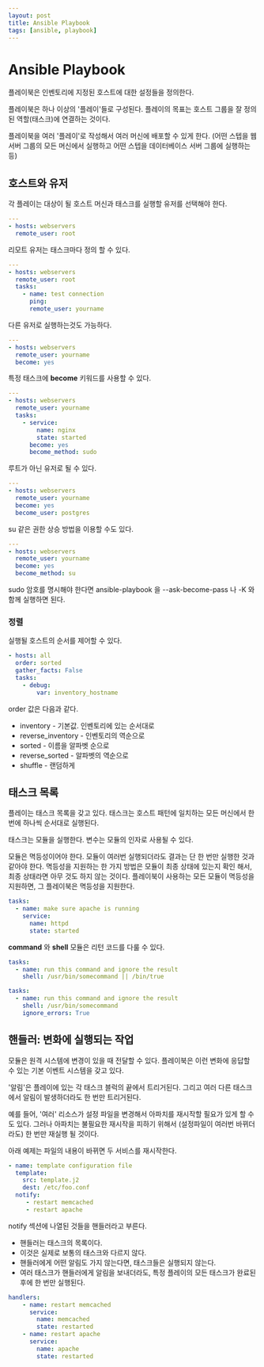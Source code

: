 ```yaml
---
layout: post
title: Ansible Playbook
tags: [ansible, playbook]
---
```

# Ansible Playbook

플레이북은 인벤토리에 지정된 호스트에 대한 설정들을 정의한다.

플레이북은 하나 이상의 '플레이'들로 구성된다. 플레이의 목표는 호스트 그룹을 잘 정의된 역할(태스크)에 연결하는 것이다.

플레이북을 여러 '플레이'로 작성해서 여러 머신에 배포할 수 있게 한다. (어떤 스텝을 웹서버 그룹의 모든 머신에서 실행하고 어떤 스텝을 데이터베이스 서버 그룹에 실행하는 등)

## 호스트와 유저

각 플레이는 대상이 될 호스트 머신과 태스크를 실행할 유저를 선택해야 한다.

```yaml
---
- hosts: webservers
  remote_user: root
```

리모트 유저는 태스크마다 정의 할 수 있다.

```yaml
---
- hosts: webservers
  remote_user: root
  tasks:
    - name: test connection
      ping:
      remote_user: yourname
```

다른 유저로 실행하는것도 가능하다.

```yaml
---
- hosts: webservers
  remote_user: yourname
  become: yes
```

특정 태스크에 **become** 키워드를 사용할 수 있다.

```yaml
---
- hosts: webservers
  remote_user: yourname
  tasks:
    - service:
        name: nginx
        state: started
      become: yes
      become_method: sudo
```

루트가 아닌 유저로 될 수 있다.

```yaml
---
- hosts: webservers
  remote_user: yourname
  become: yes
  become_user: postgres
```

su 같은 권한 상승 방법을 이용할 수도 있다.

```yaml
---
- hosts: webservers
  remote_user: yourname
  become: yes
  become_method: su
```

sudo 암호를 명시해야 한다면 ansible-playbook 을 --ask-become-pass 나 -K 와 함께 실행하면 된다.

### 정렬

실행될 호스트의 순서를 제어할 수 있다.

```yaml
- hosts: all
  order: sorted
  gather_facts: False
  tasks:
    - debug:
        var: inventory_hostname
```

order 값은 다음과 같다.

* inventory - 기본값. 인벤토리에 있는 순서대로
* reverse_inventory - 인벤토리의 역순으로
* sorted - 이름을 알파벳 순으로
* reverse_sorted - 알파벳의 역순으로
* shuffle - 랜덤하게

## 태스크 목록

플레이는 태스크 목록을 갖고 있다.  태스크는 호스트 패턴에 일치하는 모든 머신에서 한 번에 하나씩 순서대로 실행된다.

태스크는 모듈을 실행한다. 변수는 모듈의 인자로 사용될 수 있다.

모듈은 멱등성이어야 한다. 모듈이 여러번 실행되더라도 결과는 단 한 번만 실행한 것과 같아야 한다. 멱등성을 지원하는 한 가지 방법은 모듈이 최종 상태에 있는지 확인 해서, 최종 상태라면 아무 것도 하지 않는 것이다. 플레이북이 사용하는 모든 모듈이 멱등성을 지원하면, 그 플레이북은 멱등성을 지원한다.

```yaml
tasks:
  - name: make sure apache is running
    service:
      name: httpd
      state: started
```

**command** 와 **shell** 모듈은 리턴 코드를 다룰 수 있다.

```yaml
tasks:
  - name: run this command and ignore the result
    shell: /usr/bin/somecommand || /bin/true
```

```yaml
tasks:
  - name: run this command and ignore the result
    shell: /usr/bin/somecommand
    ignore_errors: True
```

## 핸들러: 변화에 실행되는 작업

모듈은 원격 시스템에 변경이 있을 때 전달할 수 있다. 플레이북은 이런 변화에 응답할 수 있는 기본 이벤트 시스템을 갖고 있다.

'알림'은 플레이에 있는 각 태스크 블럭의 끝에서 트리거된다. 그리고 여러 다른 태스크에서 알림이 발생하더라도 한 번만 트리거된다.

예를 들어, '여러' 리소스가 설정 파일을 변경해서 아파치를 재시작할 필요가 있게 할 수도 있다. 그러나 아파치는 불필요한 재시작을 피하기 위해서 (설정파일이 여러번 바뀌더라도) 한 번만 재실행 될 것이다.

아래 예제는 파일의 내용이 바뀌면 두 서비스를 재시작한다.

```yaml
- name: template configuration file
  template:
    src: template.j2
    dest: /etc/foo.conf
  notify:
     - restart memcached
     - restart apache
```

notify 섹션에 나열된 것들을 핸들러라고 부른다.

* 핸들러는 태스크의 목록이다.
* 이것은 실제로 보통의 태스크와 다르지 않다.
* 핸들러에게 어떤 알림도 가지 않는다면, 태스크들은 실행되지 않는다.
* 여러 태스크가 핸들러에게 알림을 보내더라도, 특정 플레이의 모든 태스크가 완료된 후에 한 번만 실행된다.

```yaml
handlers:
    - name: restart memcached
      service:
        name: memcached
        state: restarted
    - name: restart apache
      service:
        name: apache
        state: restarted
```

